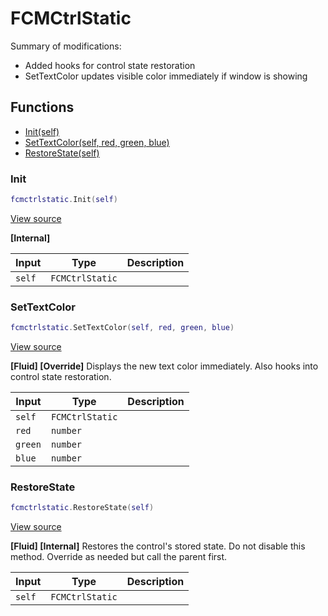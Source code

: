 # FCMCtrlStatic

Summary of modifications:
- Added hooks for control state restoration
- SetTextColor updates visible color immediately if window is showing

## Functions

- [Init(self)](#init)
- [SetTextColor(self, red, green, blue)](#settextcolor)
- [RestoreState(self)](#restorestate)

### Init

```lua
fcmctrlstatic.Init(self)
```

[View source](https://github.com/finale-lua/lua-scripts/tree/master/src/mixin/FCMCtrlStatic.lua#L24)

**[Internal]**

| Input | Type | Description |
| ----- | ---- | ----------- |
| `self` | `FCMCtrlStatic` |  |

### SetTextColor

```lua
fcmctrlstatic.SetTextColor(self, red, green, blue)
```

[View source](https://github.com/finale-lua/lua-scripts/tree/master/src/mixin/FCMCtrlStatic.lua#L40)

**[Fluid] [Override]**
Displays the new text color immediately.
Also hooks into control state restoration.

| Input | Type | Description |
| ----- | ---- | ----------- |
| `self` | `FCMCtrlStatic` |  |
| `red` | `number` |  |
| `green` | `number` |  |
| `blue` | `number` |  |

### RestoreState

```lua
fcmctrlstatic.RestoreState(self)
```

[View source](https://github.com/finale-lua/lua-scripts/tree/master/src/mixin/FCMCtrlStatic.lua#L65)

**[Fluid] [Internal]**
Restores the control's stored state.
Do not disable this method. Override as needed but call the parent first.

| Input | Type | Description |
| ----- | ---- | ----------- |
| `self` | `FCMCtrlStatic` |  |

